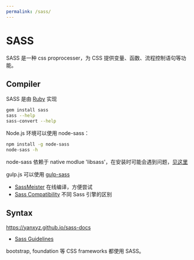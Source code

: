 ```yaml
---
permalink: /sass/
---
```


# SASS

SASS 是一种 css proprocesser，为 CSS 提供变量、函数、流程控制语句等功能。

## Compiler

SASS 是由 [Ruby](../ruby/index.md) 实现

```sh
gem install sass
sass --help
sass-convert --help
```

Node.js 环境可以使用 node-sass：

```sh
npm install -g node-sass
node-sass -h
```

node-sass 依赖于 native modlue 'libsass'，在安装时可能会遇到问题，[见这里](../nodejs/npm/install.md)

gulp.js 可以使用 [gulp-sass](https://github.com/dlmanning/gulp-sass#readme)


- [SassMeister](http://www.sassmeister.com/) 在线编译，方便尝试
- [Sass Compatibility](http://sass-compatibility.github.io/) 不同 Sass 引擎的区别

## Syntax

<https://yanxyz.github.io/sass-docs>


- [Sass Guidelines](https://sass-guidelin.es/)

bootstrap, foundation 等 CSS frameworks 都使用 SASS。

